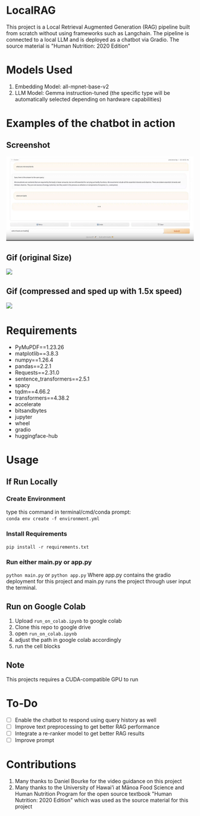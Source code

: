 # LocalRAG
This project is a Local Retrieval Augmented Generation (RAG) pipeline built from scratch without using frameworks such as Langchain. The pipeline is connected to a local LLM and is deployed as a chatbot via Gradio. The source material is "Human Nutrition: 2020 Edition"

# Models Used
1. Embedding Model: all-mpnet-base-v2
2. LLM Model: Gemma instruction-tuned (the specific type will be automatically selected depending on hardware capabilities)

# Examples of the chatbot in action
## Screenshot
<img src="assets/screenshot.jpg"/>

## Gif (original Size)
<img src='assets/demo_orig_size.gif'/>

## Gif (compressed and sped up with 1.5x speed)
<img src="assets/demo_1.5x.gif" />


# Requirements
- PyMuPDF==1.23.26
- matplotlib==3.8.3
- numpy==1.26.4
- pandas==2.2.1
- Requests==2.31.0
- sentence_transformers==2.5.1
- spacy
- tqdm==4.66.2
- transformers==4.38.2
- accelerate
- bitsandbytes
- jupyter
- wheel
- gradio
- huggingface-hub

# Usage
## If Run Locally
### Create Environment
type this command in terminal/cmd/conda prompt: <br>
```conda env create -f environment.yml```
### Install Requirements
```pip install -r requirements.txt```
### Run either main.py or app.py
```python main.py``` or ```python app.py```
Where app.py contains the gradio deployment for this project and main.py runs the project through user input the terminal.

## Run on Google Colab
1. Upload ```run_on_colab.ipynb``` to google colab
2. Clone this repo to google drive
3. open ```run_on_colab.ipynb```
4. adjust the path in google colab accordingly
5. run the cell blocks

## Note
This projects requires a CUDA-compatible GPU to run

# To-Do
- [ ] Enable the chatbot to respond using query history as well
- [ ] Improve text preprocessing to get better RAG performance
- [ ] Integrate a re-ranker model to get better RAG results
- [ ] Improve prompt

# Contributions
1. Many thanks to Daniel Bourke for the video guidance on this project
2. Many thanks to the University of Hawai‘i at Mānoa Food Science and Human Nutrition Program for the open source textbook "Human Nutrition: 2020 Edition" which was used as the source material for this project

